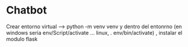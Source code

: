 # Chatbot

Crear entorno virtual --> python -m venv venv
y dentro del entonrno (en windows seria env/Script/activate ... linux, . env/bin/activate) , instalar el modulo flask

